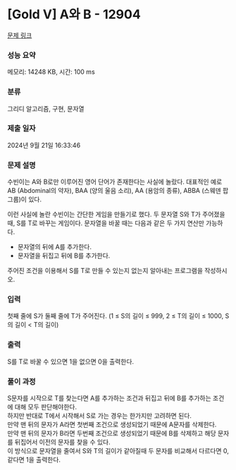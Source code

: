 # [Gold V] A와 B - 12904 

[문제 링크](https://www.acmicpc.net/problem/12904) 

### 성능 요약

메모리: 14248 KB, 시간: 100 ms

### 분류

그리디 알고리즘, 구현, 문자열

### 제출 일자

2024년 9월 21일 16:33:46

### 문제 설명

<p>수빈이는 A와 B로만 이루어진 영어 단어가 존재한다는 사실에 놀랐다. 대표적인 예로 AB (Abdominal의 약자), BAA (양의 울음 소리), AA (용암의 종류), ABBA (스웨덴 팝 그룹)이 있다.</p>

<p>이런 사실에 놀란 수빈이는 간단한 게임을 만들기로 했다. 두 문자열 S와 T가 주어졌을 때, S를 T로 바꾸는 게임이다. 문자열을 바꿀 때는 다음과 같은 두 가지 연산만 가능하다.</p>

<ul>
	<li>문자열의 뒤에 A를 추가한다.</li>
	<li>문자열을 뒤집고 뒤에 B를 추가한다.</li>
</ul>

<p>주어진 조건을 이용해서 S를 T로 만들 수 있는지 없는지 알아내는 프로그램을 작성하시오. </p>

### 입력 

 <p>첫째 줄에 S가 둘째 줄에 T가 주어진다. (1 ≤ S의 길이 ≤ 999, 2 ≤ T의 길이 ≤ 1000, S의 길이 < T의 길이)</p>

### 출력 

 <p>S를 T로 바꿀 수 있으면 1을 없으면 0을 출력한다.</p>

### 풀이 과정

S문자를 시작으로 T를 찾는다면 A를 추가하는 조건과 뒤집고 뒤에 B를 추가하는 조건에 대해 모두 판단해야한다.<br>
하지만 반대로 T에서 시작해서 S로 가는 경우는 한가지만 고려하면 된다.<br>
만약 맨 뒤의 문자가 A라면 첫번째 조건으로 생성되었기 때문에 A문자를 삭제한다.<br>
만약 맨 뒤의 문자가 B라면 두번째 조건으로 생성되었기 때문에 B를 삭제하고 해당 문자를 뒤집어서 이전의 문자를 찾을 수 있다.<br>
이 방식으로 문자열을 줄여서 S와 T의 길이가 같아질때 두 문자를 비교해서 다르다면 0, 같다면 1을 출력한다.